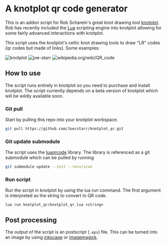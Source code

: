 # A knotplot qr code generator

This is an addon script for Rob Scharein's great knot drawing tool [knotplot](https://www.knotplot.com/). Rob has recently included the [Lua](https://www.lua.org) scripting engine into knotplot allowing for some fairly advanced interactions with knotplot.

This script uses the knotplot's celtic knot drawing tools to draw "LR" codes (qr codes but made of links). Some examples:

![knotplot](https://github.com/Joecstarr/knotplot_qr/qr_httpswww.knotplot.com.svg?sanitize=true)
![joe-starr](https://github.com/Joecstarr/knotplot_qr/qr_httpsjoe-starr.com.svg?sanitize=true)
![wikipedia.org/wiki/QR_code](https://github.com/Joecstarr/knotplot_qr/qr_httpsen.wikipedia.orgwikiQRcode.svg?sanitize=true)

## How to use

The script runs entirely in knotplot so you need to purchase and install knotplot. The script currently depends on a beta version of knotplot which will be wildly available soon.

### Git pull

Start by pulling this repo into your knotplot workspace.

```sh
git pull https://github.com/Joecstarr/knotplot_qr.git
```

### Git update submodule

The script uses the [luaqrcode](https://github.com/speedata/luaqrcode) library. The library is referenced as a git submodule which can be pulled by running

```sh
git submodule update --init --recursive
```
### Run script

Run the script in knotplot by using the lua run command. The first argument is interpreted as the string to convert to QR code.

```
lua run knotplot_qr/knotplot_qr.lua <string>
```

## Post processing

The output of the script is an postscript (```.eps```) file. This can be turned into an image by using [inkscape](https://inkscape.org/) or [imagemagick](https://imagemagick.org/index.php).

